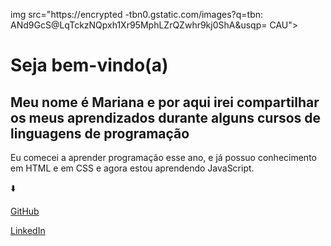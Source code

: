 img src="https://encrypted -tbn0.gstatic.com/images?q=tbn: ANd9GcS@LqTckzNQpxh1Xr95MphLZrQZwhr9kj0ShA&usqp= CAU">
</html>
<h1>Seja bem-vindo(a)</h1> 
<h2>Meu nome é Mariana e por aqui irei compartilhar os meus aprendizados durante alguns cursos de linguagens de programação </h2>
<p>Eu comecei a aprender programação esse ano, e já possuo conhecimento em HTML e em CSS e agora estou aprendendo JavaScript.</p>
<p>⬇️</p> 
<a href="https://github.com/Maribarboza" target="_blank">GitHub</a>
<P><a href="https://www.linkedin.com/in/marianabarboza11?originalSubdomain=br"target="_blank">LinkedIn</a></p>


